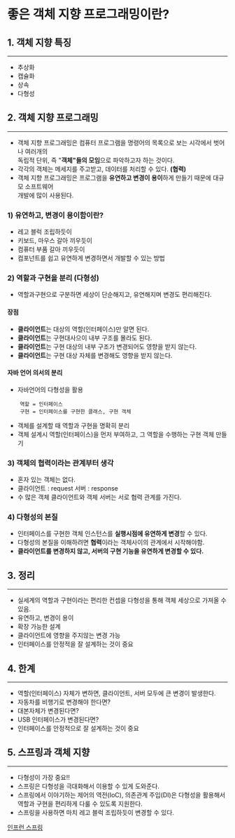 # 좋은 객체 지향 프로그래밍이란?

## 1. 객체 지향 특징

---

- 추상화
- 캡슐화
- 상속
- 다형성

## 2. 객체 지향 프로그래밍

---

- 객체 지향 프로그래밍은 컴퓨터 프로그램을 명령어의 목록으로 보는 시각에서 벗어나 여러개의  
  독립적 단위, 즉 "**객체"들의 모임**으로 파악하고자 하는 것이다.
- 각각의 객체는 메세지를 주고받고, 데이터를 처리할 수 있다. **(협력)**
- 객체 지향 프로그래밍은 프로그램을 **유연하고 변경이 용이**하게 만들기 때문에 대규모 소프트웨어  
  개발에 많이 사용된다.

### 1) 유연하고, 변경이 용이함이란?

- 레고 블럭 조립하듯이
- 키보드, 마우스 갈아 끼우듯이
- 컴퓨터 부품 갈아 끼우듯이
- 컴포넌트를 쉽고 유연하게 변경하면서 개발할 수 있는 방법

### 2) 역할과 구현을 분리 (다형성)

- 역할과구현으로 구분하면 세상이 단순해지고, 유연해지며 변경도 편리해진다.

#### 장점

- **클라이언트**는 대상의 역할(인터페이스)만 알면 된다.
- **클라이언트**는 구현대사으이 내부 구조를 몰라도 된다.
- **클라이언트**는 구현 대상의 내부 구조가 변경되어도 영향을 받지 않는다.
- **클라이언트**는 구현 대상 자체를 변경해도 영향을 받지 않는다.

#### 자바 언어 의서의 분리

- 자바언어의 다형성을 활용

```
    역할 = 인터페이스
    구현 = 인터페이스를 구현한 클래스, 구현 객체
```

- 객체를 설계할 때 역할과 구현을 명확히 분리
- 객체 설계시 역할(인터페이스)을 먼저 부여하고, 그 역할을 수행하는 구현 객체 만들기

### 3) 객체의 협력이라는 관계부터 생각

- 혼자 있는 객체는 없다.
- 클라이언트 : request 서버 : response
- 수 많은 객체 클라이언트와 객체 서버는 서로 협력 관계를 가진다.

### 4) 다형성의 본질

- 인터페이스를 구현한 객체 인스턴스를 **실행시점에 유연하게 변경**할 수 있다.
- 다형성의 본질을 이해하려면 **협력**이라는 객체사이의 관계에서 시작해야함.
- **클라이언트를 변경하지 않고, 서버의 구현 기능을 유연하게 변경할 수 있다.**

## 3. 정리

---

- 실세계의 역할과 구현이라는 편리한 컨셉을 다형성을 통해 객체 세상으로 가져올 수 있음.
- 유연하고, 변경이 용이
- 확장 가능한 설계
- 클라이언트에 영향을 주지않는 변경 가능
- 인터페이스를 안정적을 잘 설계하는 것이 중요

## 4. 한계

---

- 역할(인터페이스) 자체가 변하면, 클라이언트, 서버 모두에 큰 변경이 발생한다.
- 자동차를 비행기로 변경해야 한다면?
- 대본자체가 변경된다면?
- USB 인터페이스가 변경된다면?
- 인터페이스를 안정적으로 잘 설계하는 것이 중요

## 5. 스프링과 객체 지향

---

- 다형성이 가장 중요!!
- 스프링은 다형성을 극대화해서 이용할 수 있게 도와준다.
- 스프링에서 이야기하는 제어의 역전(IoC), 의존관계 주입(DI)은 다형성을 활용해서  
  역할과 구현을 편리하게 다룰 수 있도록 지원한다.
- 스프링을 사용하면 마치 레고 블럭 조립하듯이 변경할 수 있다.

<a href="https://www.inflearn.com/course/%EC%8A%A4%ED%94%84%EB%A7%81-%ED%95%B5%EC%8B%AC-%EC%9B%90%EB%A6%AC-%EA%B8%B0%EB%B3%B8%ED%8E%B8">인프런 스프링</a>
